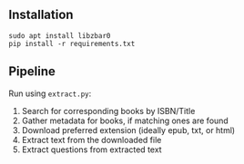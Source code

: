 ## Installation

```
sudo apt install libzbar0
pip install -r requirements.txt
```

## Pipeline

Run using `extract.py`:

1. Search for corresponding books by ISBN/Title
2. Gather metadata for books, if matching ones are found
3. Download preferred extension (ideally epub, txt, or html)
4. Extract text from the downloaded file
5. Extract questions from extracted text
